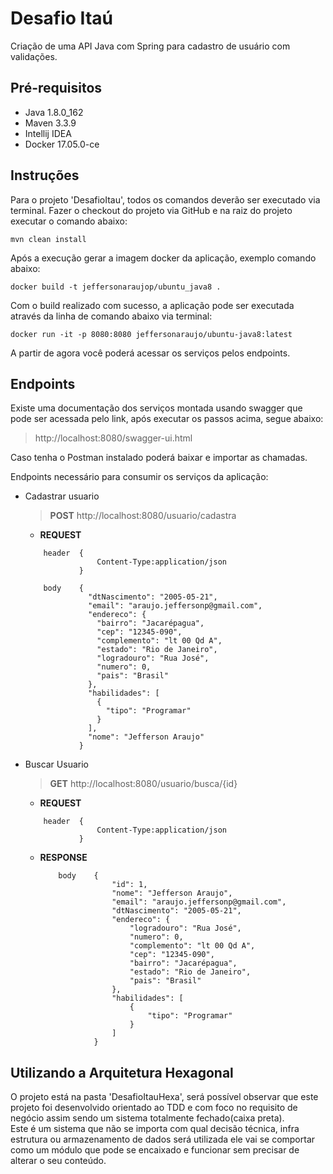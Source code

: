 # Desafio Itaú
Criação de uma API Java com Spring para cadastro de usuário com validações.

## Pré-requisitos
- Java 1.8.0_162
- Maven 3.3.9
- Intellij IDEA
- Docker 17.05.0-ce

## Instruções
Para o projeto 'DesafioItau', todos os comandos deverão ser executado via terminal.
Fazer o checkout do projeto via GitHub e na raiz do projeto executar o comando abaixo:

``` mvn clean install ```

Após a execução gerar a imagem docker da aplicação, exemplo comando abaixo:
 
``` docker build -t jeffersonaraujop/ubuntu_java8 . ```

Com o build realizado com sucesso, a aplicação pode ser executada através da linha de comando abaixo via terminal:

``` docker run -it -p 8080:8080 jeffersonaraujo/ubuntu-java8:latest ```

A partir de agora você poderá acessar os serviços pelos endpoints.

## Endpoints
Existe uma documentação dos serviços montada usando swagger que pode ser acessada pelo link, após executar os passos acima, segue abaixo:
> http://localhost:8080/swagger-ui.html

Caso tenha o Postman instalado poderá baixar e importar as chamadas.

Endpoints necessário para consumir os serviços da aplicação:
- Cadastrar usuario
	> **POST** http://localhost:8080/usuario/cadastra
    
    - **REQUEST**
    ```	
        header  {
                    Content-Type:application/json
                }
    ```
    ```
        body    {
                  "dtNascimento": "2005-05-21",
                  "email": "araujo.jeffersonp@gmail.com",
                  "endereco": {
                    "bairro": "Jacarépagua",
                    "cep": "12345-090",
                    "complemento": "lt 00 Qd A",
                    "estado": "Rio de Janeiro",
                    "logradouro": "Rua José",
                    "numero": 0,
                    "pais": "Brasil"
                  },
                  "habilidades": [
                    {
                      "tipo": "Programar"
                    }
                  ],
                  "nome": "Jefferson Araujo"
                }
    
    ```
    
- Buscar Usuario
	> **GET** http://localhost:8080/usuario/busca/{id}

    - **REQUEST**
    ```	
        header  {
                    Content-Type:application/json
                }
    ```
    - **RESPONSE**
       ```
           body    {
                       "id": 1,
                       "nome": "Jefferson Araujo",
                       "email": "araujo.jeffersonp@gmail.com",
                       "dtNascimento": "2005-05-21",
                       "endereco": {
                           "logradouro": "Rua José",
                           "numero": 0,
                           "complemento": "lt 00 Qd A",
                           "cep": "12345-090",
                           "bairro": "Jacarépagua",
                           "estado": "Rio de Janeiro",
                           "pais": "Brasil"
                       },
                       "habilidades": [
                           {
                               "tipo": "Programar"
                           }
                       ]
                   }
       
       ```
       
## Utilizando a Arquitetura Hexagonal 
O projeto está na pasta 'DesafioItauHexa', será possível observar que este projeto foi desenvolvido orientado ao TDD e com foco no requisito de negócio assim sendo um sistema totalmente fechado(caixa preta).  
Este é um sistema que não se importa com qual decisão técnica, infra estrutura ou armazenamento de dados será utilizada ele vai se comportar como um módulo que pode se encaixado e funcionar sem precisar de alterar o seu conteúdo.
